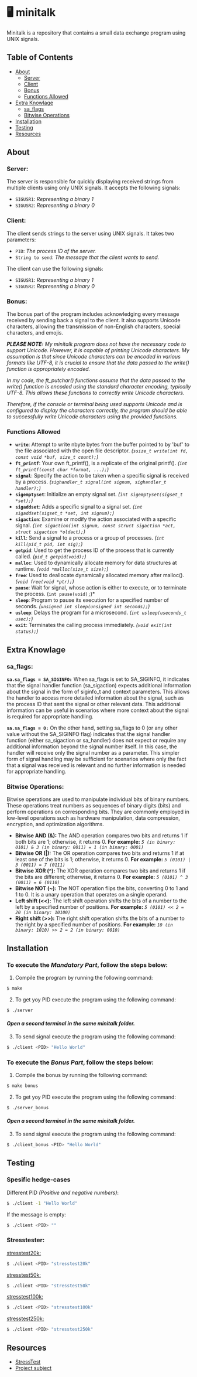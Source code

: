 # 🖥️ minitalk

Minitalk is a repository that contains a small data exchange program using UNIX signals. 

## Table of Contents

- [About](#About)
	- [ Server](#Server)
	- [ Client](#Client)
	- [ Bonus](#Bonus)
	- [ Functions Allowed](#Functions-Allowed)
- [Extra Knowlage](#Extra-Knowlage)
	- [ sa_flags](#sa_flags)
	- [ Bitwise Operations](#Bitwise-Operations)
- [Installation](#Installation)
- [Testing](#Testing)
- [Resources](#Resources)

## About 

### Server:
The server is responsible for quickly displaying received strings from multiple clients using only UNIX signals. It accepts the following signals:

- `SIGUSR1`: *Representing a binary 1*
- `SIGUSR2`: *Representing a binary 0*

### Client:
The client sends strings to the server using UNIX signals. It takes two parameters:

- `PID`: *The process ID of the server.*
- `String to send`: *The message that the client wants to send.*

The client can use the following signals:

- `SIGUSR1`: *Representing a binary 1*
- `SIGUSR2`: *Representing a binary 0*

### Bonus:
The bonus part of the program includes acknowledging every message received by sending back a signal to the client. It also supports Unicode characters, allowing the transmission of non-English characters, special characters, and emojis.

***PLEASE NOTE:** My minitalk program does not have the necessary code to support Unicode. However, it is capable of printing Unicode characters. My assumption is that since Unicode characters can be encoded in various formats like UTF-8, it is crucial to ensure that the data passed to the write() function is appropriately encoded.*

*In my code, the ft_putchar() functions assume that the data passed to the write() function is encoded using the standard character encoding, typically UTF-8. This allows these functions to correctly write Unicode characters.*

*Therefore, if the console or terminal being used supports Unicode and is configured to display the characters correctly, the program should be able to successfully write Unicode characters using the provided functions.*

### Functions Allowed

- **`write`**: Attempt to write nbyte bytes from the buffer pointed to by 'buf' to the file associated with the open file descriptor. *(`ssize_t write(int fd, const void *buf, size_t count);`)*
- **`ft_printf`**: Your own ft_printf(), is a replicate of the original printf(). *(`int ft_printf(const char *format, ...);`)*
- **`signal`**: Specify the action to be taken when a specific signal is received by a process. *(`sighandler_t signal(int signum, sighandler_t handler);`)*
- **`sigemptyset`**: Initialize an empty signal set. *(`int sigemptyset(sigset_t *set);`)*
- **`sigaddset`**: Adds a specific signal to a signal set. *(`int sigaddset(sigset_t *set, int signum);`)*
- **`sigaction`**: Examine or modify the action associated with a specific signal. *(`int sigaction(int signum, const struct sigaction *act, struct sigaction *oldact);`)*
- **`kill`**: Send a signal to a process or a group of processes. *(`int kill(pid_t pid, int sig);`)*
- **`getpid`**: Used to get the process ID of the process that is currently called. *(`pid_t getpid(void);`)*
- **`malloc`**: Used to dynamically allocate memory for data structures at runtime. *(`void *malloc(size_t size);`)*
- **`free`**:  Used to deallocate dynamically allocated memory after malloc(). *(`void free(void *ptr);`)*
- **`pause`**: Wait for signal, whose action is either to execute, or to terminate the process. (`int pause(void);`)*
- **`sleep`**: Program to pause its execution for a specified number of seconds. *(`unsigned int sleep(unsigned int seconds);`)*
- **`usleep`**: Delays the program for a microsecond. *(`int usleep(useconds_t usec);`)*
- **`exit`**: Terminates the calling process immediately. *(`void exit(int status);`)*

## Extra Knowlage

### sa_flags:
**`sa.sa_flags = SA_SIGINFO:`** When sa_flags is set to SA_SIGINFO, it indicates that the signal handler function (sa_sigaction) expects additional information about the signal in the form of siginfo_t and context parameters. This allows the handler to access more detailed information about the signal, such as the process ID that sent the signal or other relevant data. This additional information can be useful in scenarios where more context about the signal is required for appropriate handling.

**`sa.sa_flags = 0:`** On the other hand, setting sa_flags to 0 (or any other value without the SA_SIGINFO flag) indicates that the signal handler function (either sa_sigaction or sa_handler) does not expect or require any additional information beyond the signal number itself. In this case, the handler will receive only the signal number as a parameter. This simpler form of signal handling may be sufficient for scenarios where only the fact that a signal was received is relevant and no further information is needed for appropriate handling.

### Bitwise Operations:

Bitwise operations are used to manipulate individual bits of binary numbers. These operations treat numbers as sequences of binary digits (bits) and perform operations on corresponding bits. They are commonly employed in low-level operations such as hardware manipulation, data compression, encryption, and optimization algorithms.

- **Bitwise AND (&):** The AND operation compares two bits and returns 1 if both bits are 1; otherwise, it returns 0. **For example:**  *`5 (in binary: 0101) & 3 (in binary: 0011) = 1 (in binary: 0001)`*
- **Bitwise OR (|):** The OR operation compares two bits and returns 1 if at least one of the bits is 1; otherwise, it returns 0. **For example:** *`5 (0101) | 3 (0011) = 7 (0111)`*
- **Bitwise XOR (^):** The XOR operation compares two bits and returns 1 if the bits are different; otherwise, it returns 0. **For example:** *`5 (0101) ^ 3 (0011) = 6 (0110)`*
- **Bitwise NOT (~):** The NOT operation flips the bits, converting 0 to 1 and 1 to 0. It is a unary operation that operates on a single operand. 
- **Left shift (<<):** The left shift operation shifts the bits of a number to the left by a specified number of positions. **For example:** *`5 (0101) << 2 = 20 (in binary: 10100)`*
- **Right shift (>>):** The right shift operation shifts the bits of a number to the right by a specified number of positions. **For example:** *`10 (in binary: 1010) >> 2 = 2 (in binary: 0010)`*
	

## Installation

### To execute the *Mandatory Part*, follow the steps below:

1. Compile the program by running the following command:
```bash
$ make
```
2. To get yoy PID execute the program using the following command: 
```bash
$ ./server
```
#### ***Open a second terminal in the same minitalk folder.***
3. To send signal execute the program using the following command:
```bash
$ ./client <PID> "Hello World"
```


### To execute the *Bonus Part*, follow the steps below:

1. Compile the bonus by running the following command:
```bash
$ make bonus
```
2. To get yoy PID execute the program using the following command: 
```bash
$ ./server_bonus
```
#### ***Open a second terminal in the same minitalk folder.***
3. To send signal execute the program using the following command:
```bash
$ ./client_bonus <PID> "Hello World"
```

## Testing

### Spesific hedge-cases 
Different PID *(Positive and negative numbers)*:
```bash
$ ./client -1 "Hello World"
```
If the message is empty:
```bash
$ ./client <PID> ""
```

### Stresstester:
[stresstest20k:](https://github.com/XEDGit/minitalk/blob/master/stresstest20k)
```bash
$ ./client <PID> "stresstest20k"
```
[stresstest50k:](https://github.com/XEDGit/minitalk/blob/master/stresstest50k)
```bash
$ ./client <PID> "stresstest50k"
```
[stresstest100k:](https://github.com/XEDGit/minitalk/blob/master/stresstest100k)
```bash
$ ./client <PID> "stresstest100k"
```
[stresstest250k:](https://github.com/XEDGit/minitalk/blob/master/stresstest250k)
```bash
$ ./client <PID> "stresstest250k"
```

## Resources

- [StressTest](https://github.com/XEDGit/minitalk/tree/master)
- [Project subject](https://cdn.intra.42.fr/pdf/pdf/68781/en.subject.pdf)
